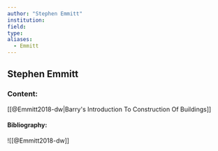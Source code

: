 ```yaml
---
author: "Stephen Emmitt"
institution:
field:
type:
aliases:
  - Emmitt
---
```


## Stephen Emmitt

### Content:
[[@Emmitt2018-dw|Barry's Introduction To Construction Of Buildings]]

#### Bibliography:

![[@Emmitt2018-dw]]